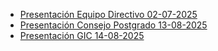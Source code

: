- [Presentación Equipo Directivo 02-07-2025](https://facso-investigacion.github.io/presentaciones/equipo-directivo/reunion-julio.html#/title-slide)
- [Presentación Consejo Postgrado 13-08-2025](https://facso-investigacion.github.io/presentaciones/consejo-postgrado/fondo-piloto-fip.html#/title-slide)
- [Presentación GIC 14-08-2025](https://facso-investigacion.github.io/presentaciones/gestion-informacion/gestion-informacion.html#/title-slide)
